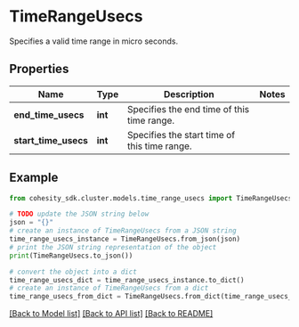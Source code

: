# TimeRangeUsecs

Specifies a valid time range in micro seconds.

## Properties

Name | Type | Description | Notes
------------ | ------------- | ------------- | -------------
**end_time_usecs** | **int** | Specifies the end time of this time range. | 
**start_time_usecs** | **int** | Specifies the start time of this time range. | 

## Example

```python
from cohesity_sdk.cluster.models.time_range_usecs import TimeRangeUsecs

# TODO update the JSON string below
json = "{}"
# create an instance of TimeRangeUsecs from a JSON string
time_range_usecs_instance = TimeRangeUsecs.from_json(json)
# print the JSON string representation of the object
print(TimeRangeUsecs.to_json())

# convert the object into a dict
time_range_usecs_dict = time_range_usecs_instance.to_dict()
# create an instance of TimeRangeUsecs from a dict
time_range_usecs_from_dict = TimeRangeUsecs.from_dict(time_range_usecs_dict)
```
[[Back to Model list]](../README.md#documentation-for-models) [[Back to API list]](../README.md#documentation-for-api-endpoints) [[Back to README]](../README.md)


